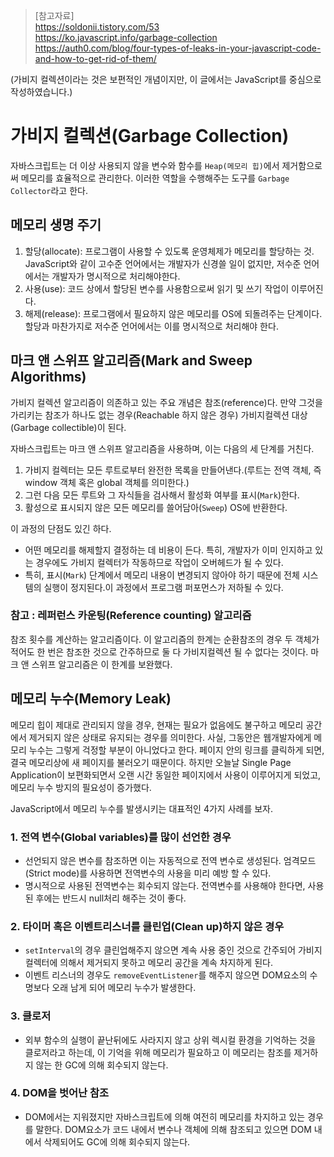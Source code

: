 > [참고자료]  
> https://soldonii.tistory.com/53  
> https://ko.javascript.info/garbage-collection  
> https://auth0.com/blog/four-types-of-leaks-in-your-javascript-code-and-how-to-get-rid-of-them/  

(가비지 컬렉션이라는 것은 보편적인 개념이지만, 이 글에서는 JavaScript를 중심으로 작성하였습니다.)

# 가비지 컬렉션(Garbage Collection)
자바스크립트는 더 이상 사용되지 않을 변수와 함수를 `Heap(메모리 힙)`에서 제거함으로써 메모리를 효율적으로 관리한다. 이러한 역할을 수행해주는 도구를 `Garbage Collector`라고 한다.

## 메모리 생명 주기
1. 할당(allocate): 프로그램이 사용할 수 있도록 운영체제가 메모리를 할당하는 것. JavaScript와 같이 고수준 언어에서는 개발자가 신경쓸 일이 없지만, 저수준 언어에서는 개발자가 명시적으로 처리해야한다.
2. 사용(use): 코드 상에서 할당된 변수를 사용함으로써 읽기 및 쓰기 작업이 이루어진다.
3. 해제(release): 프로그램에서 필요하지 않은 메모리를 OS에 되돌려주는 단계이다. 할당과 마찬가지로 저수준 언어에서는 이를 명시적으로 처리해야 한다.

## 마크 앤 스위프 알고리즘(Mark and Sweep Algorithms)
가비지 컬렉션 알고리즘이 의존하고 있는 주요 개념은 참조(reference)다. 만약 그것을 가리키는 참조가 하나도 없는 경우(Reachable 하지 않은 경우) 가비지컬렉션 대상(Garbage collectible)이 된다.

자바스크립트는 마크 앤 스위프 알고리즘을 사용하며, 이는 다음의 세 단계를 거친다.
1. 가비지 컬렉터는 모든 루트로부터 완전한 목록을 만들어낸다.(루트는 전역 객체, 즉 window 객체 혹은 global 객체를 의미한다.)
2. 그런 다음 모든 루트와 그 자식들을 검사해서 활성화 여부를 표시(`Mark`)한다.
3. 활성으로 표시되지 않은 모든 메모리를 쓸어담아(`Sweep`) OS에 반환한다.

이 과정의 단점도 있긴 하다. 
- 어떤 메모리를 해제할지 결정하는 데 비용이 든다. 특히, 개발자가 이미 인지하고 있는 경우에도 가비지 컬렉터가 작동하므로 작업이 오버헤드가 될 수 있다.
- 특히, 표시(`Mark`) 단계에서 메모리 내용이 변경되지 않아야 하기 때문에 전체 시스템의 실행이 정지된다.이 과정에서 프로그램 퍼포먼스가 저하될 수 있다.

### 참고 : 레퍼런스 카운팅(Reference counting) 알고리즘
참조 횟수를 계산하는 알고리즘이다. 이 알고리즘의 한계는 순환참조의 경우 두 객체가 적어도 한 번은 참조한 것으로 간주하므로 둘 다 가비지컬렉션 될 수 없다는 것이다. 마크 앤 스위프 알고리즘은 이 한계를 보완했다.

## 메모리 누수(Memory Leak)
메모리 힙이 제대로 관리되지 않을 경우, 현재는 필요가 없음에도 불구하고 메모리 공간에서 제거되지 않은 상태로 유지되는 경우를 의미한다. 사실, 그동안은 웹개발자에게 메모리 누수는 그렇게 걱정할 부분이 아니었다고 한다. 페이지 안의 링크를 클릭하게 되면, 결국 메모리상에 새 페이지를 불러오기 때문이다. 하지만 오늘날 Single Page Application이 보편화되면서 오랜 시간 동일한 페이지에서 사용이 이루어지게 되었고, 메모리 누수 방지의 필요성이 증가했다.  

JavaScript에서 메모리 누수를 발생시키는 대표적인 4가지 사례를 보자.

### 1. 전역 변수(Global variables)를 많이 선언한 경우
- 선언되지 않은 변수를 참조하면 이는 자동적으로 전역 변수로 생성된다. 엄격모드(Strict mode)를 사용하면 전역변수의 사용을 미리 예방 할 수 있다.
- 명시적으로 사용된 전역변수는 회수되지 않는다. 전역변수를 사용해야 한다면, 사용된 후에는 반드시 null처리 해주는 것이 좋다.

### 2. 타이머 혹은 이벤트리스너를 클린업(Clean up)하지 않은 경우
- `setInterval`의 경우 클린업해주지 않으면 계속 사용 중인 것으로 간주되어 가비지 컬렉터에 의해서 제거되지 못하고 메모리 공간을 계속 차지하게 된다.
- 이벤트 리스너의 경우도 `removeEventListener`를 해주지 않으면 DOM요소의 수명보다 오래 남게 되어 메모리 누수가 발생한다.

### 3. 클로저
- 외부 함수의 실행이 끝난뒤에도 사라지지 않고 상위 렉시컬 환경을 기억하는 것을 클로저라고 하는데, 이 기억을 위해 메모리가 필요하고 이 메모리는 참조를 제거하지 않는 한 GC에 의해 회수되지 않는다.

### 4. DOM을 벗어난 참조
- DOM에서는 지워졌지만 자바스크립트에 의해 여전히 메모리를 차지하고 있는 경우를 말한다. DOM요소가 코드 내에서 변수나 객체에 의해 참조되고 있으면 DOM 내에서 삭제되어도 GC에 의해 회수되지 않는다.

